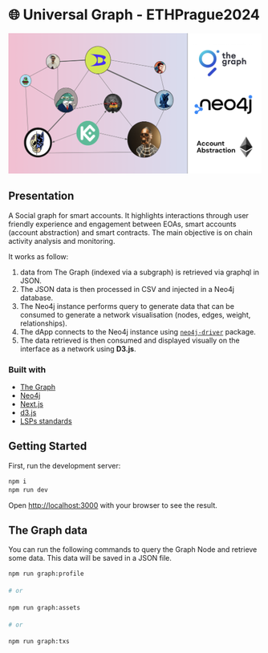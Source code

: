 # 🌐 Universal Graph - ETHPrague2024

![Cover image hackathon EthPrague 2024](./docs/ogp.png)

## Presentation

A Social graph for smart accounts. It highlights interactions through user friendly experience and engagement between EOAs, smart accounts (account abstraction) and smart contracts. The main objective is on chain activity analysis and monitoring.

It works as follow:

1. data from The Graph (indexed via a subgraph) is retrieved via graphql in JSON.
2. The JSON data is then processed in CSV and injected in a Neo4j database.
3. The Neo4j instance performs query to generate data that can be consumed to generate a network visualisation (nodes, edges, weight, relationships).
4. The dApp connects to the Neo4j instance using [`neo4j-driver`](https://www.npmjs.com/package/neo4j-driver) package.
5. The data retrieved is then consumed and displayed visually on the interface as a network using **D3.js**.

### Built with

- [The Graph](./api/)
- [Neo4j](https://neo4j.com/)
- [Next.js](https://nextjs.org/)
- [d3.js](https://d3js.org)
- [LSPs standards](https://docs.lukso.tech/standards/introduction)

## Getting Started

First, run the development server:

```bash
npm i
npm run dev
```

Open [http://localhost:3000](http://localhost:3000) with your browser to see the result.

## The Graph data

You can run the following commands to query the Graph Node and retrieve some data. This data will be saved in a JSON file.

```bash
npm run graph:profile

# or

npm run graph:assets

# or

npm run graph:txs
```
